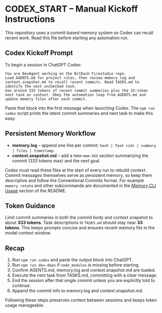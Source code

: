 # CODEX_START – Manual Kickoff Instructions

This repository uses a commit-based memory system so Codex can recall recent work. Read this file before starting any automation run.

## Codex Kickoff Prompt

To begin a session in ChatGPT Codex:

```text
You are DevAgent working on the BitDash Firestudio repo.
Load AGENTS.md for project rules, then review memory.log and context.snapshot.md to recall recent commits. Read TASKS.md to identify the next unchecked task.
Use around 333 tokens of recent commit summaries plus the 33‑token next task as context. Obey the automation loop from AGENTS.md and update memory files after each commit.
```

Paste that block into the first message when launching Codex. The `npm run codex` script prints the latest commit summaries and next task to make this easy.

## Persistent Memory Workflow

- **memory.log** – append one line per commit: `hash | Task <id> | summary | files | timestamp`.
- **context.snapshot.md** – add a new `mem-XXX` section summarizing the commit (333 tokens max) and the next goal.

Codex must read these files at the start of every run to rebuild context. Commit messages themselves serve as persistent memory, so keep them descriptive and follow the Conventional Commits format.
For example `memory rotate` and other subcommands are documented in the [Memory CLI Usage](README.md#memory-cli-usage) section of the README.

## Token Guidance

Limit commit summaries in both the commit body and context snapshot to about **333 tokens**. Task descriptions in `TASKS.md` should stay near **33 tokens**. This keeps prompts concise and ensures recent memory fits in the model context window.

## Recap

1. Run `npm run codex` and paste the output block into ChatGPT.
2. Run `npm run dev-deps` if `node_modules` is missing before starting.
3. Confirm AGENTS.md, memory.log and context.snapshot.md are loaded.
4. Execute the next task from TASKS.md, committing with a clear message.
5. End the session after that single commit unless you are explicitly told to continue.
6. Append the commit info to memory.log and context.snapshot.md.

Following these steps preserves context between sessions and keeps token usage manageable.
